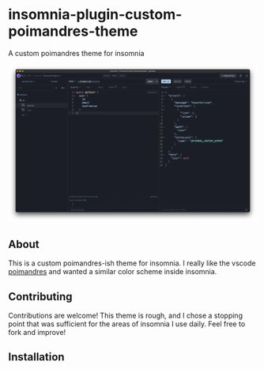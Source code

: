 # insomnia-plugin-custom-poimandres-theme
A custom poimandres theme for insomnia

![Theme Example](/assets/theme.png?raw=true "Theme Example")

## About

This is a custom poimandres-ish theme for insomnia. I really like the vscode [poimandres](https://github.com/drcmda/poimandres-theme) and wanted a similar color scheme inside insomnia.

## Contributing

Contributions are welcome! This theme is rough, and I chose a stopping point that was sufficient for the areas of insomnia I use daily. Feel free to fork and improve!

## Installation

